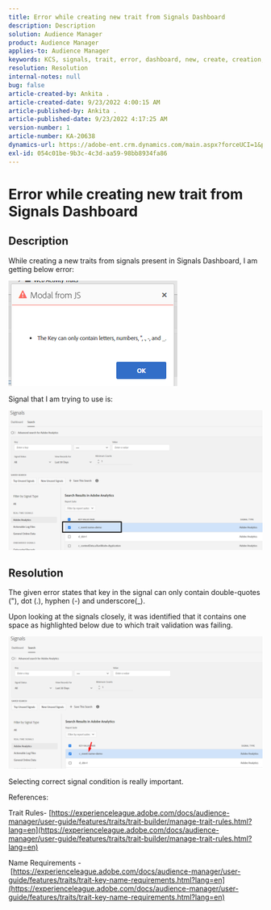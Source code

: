 ```yaml
---
title: Error while creating new trait from Signals Dashboard
description: Description
solution: Audience Manager
product: Audience Manager
applies-to: Audience Manager
keywords: KCS, signals, trait, error, dashboard, new, create, creation, creating
resolution: Resolution
internal-notes: null
bug: false
article-created-by: Ankita .
article-created-date: 9/23/2022 4:00:15 AM
article-published-by: Ankita .
article-published-date: 9/23/2022 4:17:25 AM
version-number: 1
article-number: KA-20638
dynamics-url: https://adobe-ent.crm.dynamics.com/main.aspx?forceUCI=1&pagetype=entityrecord&etn=knowledgearticle&id=3b376f32-f43a-ed11-9db1-0022480868ff
exl-id: 054c01be-9b3c-4c3d-aa59-98bb8934fa86
---
```

# Error while creating new trait from Signals Dashboard

## Description


While creating a new traits from signals present in Signals Dashboard, I am getting below error:

![](assets/___7cc00897-f63a-ed11-9db1-0022480868ff___.png)



Signal that I am trying to use is:

![](assets/___7ec00897-f63a-ed11-9db1-0022480868ff___.png)


## Resolution


The given error states that key in the signal can only contain double-quotes ("), dot (.), hyphen (-) and underscore(_).



Upon looking at the signals closely, it was identified that it contains one space as highlighted below due to which trait validation was failing.



![](assets/d04f0008-f63a-ed11-9db1-0022480868ff.png)

Selecting correct signal condition is really important.

References:

Trait Rules- [https://experienceleague.adobe.com/docs/audience-manager/user-guide/features/traits/trait-builder/manage-trait-rules.html?lang=en](https://experienceleague.adobe.com/docs/audience-manager/user-guide/features/traits/trait-builder/manage-trait-rules.html?lang=en)

Name Requirements - [https://experienceleague.adobe.com/docs/audience-manager/user-guide/features/traits/trait-key-name-requirements.html?lang=en](https://experienceleague.adobe.com/docs/audience-manager/user-guide/features/traits/trait-key-name-requirements.html?lang=en)
